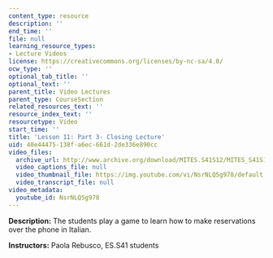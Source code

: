 ```yaml
---
content_type: resource
description: ''
end_time: ''
file: null
learning_resource_types:
- Lecture Videos
license: https://creativecommons.org/licenses/by-nc-sa/4.0/
ocw_type: ''
optional_tab_title: ''
optional_text: ''
parent_title: Video Lectures
parent_type: CourseSection
related_resources_text: ''
resource_index_text: ''
resourcetype: Video
start_time: ''
title: 'Lesson 11: Part 3- Closing Lecture'
uid: 40e44475-138f-a6ec-661d-2de336e890cc
video_files:
  archive_url: http://www.archive.org/download/MITES.S41S12/MITES_S41S12_Lesson11_Part3_300k.mp4
  video_captions_file: null
  video_thumbnail_file: https://img.youtube.com/vi/NsrNLQ5g978/default.jpg
  video_transcript_file: null
video_metadata:
  youtube_id: NsrNLQ5g978
---
```


**Description:** The students play a game to learn how to make reservations over the phone in Italian.

**Instructors:** Paola Rebusco, ES.S41 students

